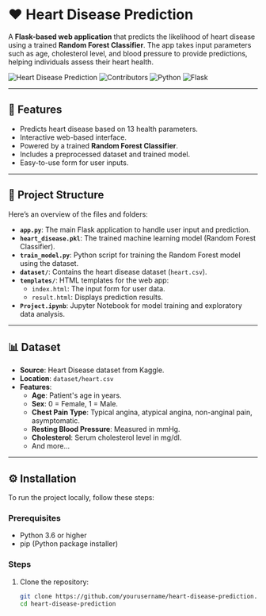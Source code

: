 # ❤️ Heart Disease Prediction

A **Flask-based web application** that predicts the likelihood of heart disease using a trained **Random Forest Classifier**. The app takes input parameters such as age, cholesterol level, and blood pressure to provide predictions, helping individuals assess their heart health.

![Heart Disease Prediction](https://img.shields.io/badge/Heart%20Health%20App-Powered%20by%20AI-blue)
![Contributors](https://img.shields.io/badge/Contributors-2-orange)
![Python](https://img.shields.io/badge/Python-3.x-brightgreen)
![Flask](https://img.shields.io/badge/Flask-2.0+-yellow)

---

## 🚀 Features
- Predicts heart disease based on 13 health parameters.
- Interactive web-based interface.
- Powered by a trained **Random Forest Classifier**.
- Includes a preprocessed dataset and trained model.
- Easy-to-use form for user inputs.

---

## 📂 Project Structure
Here’s an overview of the files and folders:

- **`app.py`**: The main Flask application to handle user input and prediction.
- **`heart_disease.pkl`**: The trained machine learning model (Random Forest Classifier).
- **`train_model.py`**: Python script for training the Random Forest model using the dataset.
- **`dataset/`**: Contains the heart disease dataset (`heart.csv`).
- **`templates/`**: HTML templates for the web app:
  - `index.html`: The input form for user data.
  - `result.html`: Displays prediction results.
- **`Project.ipynb`**: Jupyter Notebook for model training and exploratory data analysis.

---

## 📊 Dataset
- **Source**: Heart Disease dataset from Kaggle.
- **Location**: `dataset/heart.csv`
- **Features**:
  - **Age**: Patient's age in years.
  - **Sex**: 0 = Female, 1 = Male.
  - **Chest Pain Type**: Typical angina, atypical angina, non-anginal pain, asymptomatic.
  - **Resting Blood Pressure**: Measured in mmHg.
  - **Cholesterol**: Serum cholesterol level in mg/dl.
  - And more...

---

## ⚙️ Installation
To run the project locally, follow these steps:

### Prerequisites
- Python 3.6 or higher
- pip (Python package installer)

### Steps
1. Clone the repository:
   ```bash
   git clone https://github.com/yourusername/heart-disease-prediction.git
   cd heart-disease-prediction
